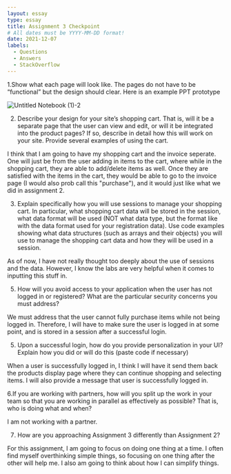 ```yaml
---
layout: essay
type: essay
title: Assignment 3 Checkpoint
# All dates must be YYYY-MM-DD format!
date: 2021-12-07
labels:
  - Questions
  - Answers
  - StackOverflow
---
```

1.Show what each page will look like. The pages do not have to be “functional” but the design should clear. Here is an example PPT prototype

![Untitled Notebook (1)-2](https://user-images.githubusercontent.com/89562552/145161039-a6b51474-33f6-4035-9095-7f1c891b65f0.jpg)


2. Describe your design for your site’s shopping cart. That is, will it be a separate page that the user can view and edit, or will it be integrated into the product pages? If so, describe in detail how this will work on your site. Provide several examples of using the cart.

I think that I am going to have my shopping cart and the invoice seperate. One will just be from the user adding in items to the cart, where while in the shopping cart, they are able to add/delete items as well. Once they are satisfied with the items in the cart, they would be able to go to the invoice page (I would also prob call this "purchase"), and it would just like what we did in assignment 2. 

3. Explain specifically how you will use sessions to manage your shopping cart. In particular, what shopping cart data will be stored in the session, what data format will be used (NOT what data type, but the format like with the data format used for your registration data). Use code examples showing what data structures (such as arrays and their objects) you will use to manage the shopping cart data and how they will be used in a session.

As of now, I have not really thought too deeply about the use of sessions and the data. However, I know the labs are very helpful when it comes to inputting this stuff in. 

5. How will you avoid access to your application when the user has not logged in or registered? What are the particular security concerns you must address?

We must address that the user cannot fully purchase items while not being logged in. Therefore, I will have to make sure the user is logged in at some point, and is stored in a session after a successful login. 

5. Upon a successful login, how do you provide personalization in your UI? Explain how you did or will do this (paste code if necessary)

When a user is successfully logged in, I think I will have it send them back the products display page where they can continue shopping and selecting items. I will also provide a message that user is successfully logged in. 

6.If you are working with partners, how will you split up the work in your team so that you are working in parallel as effectively as possible? That is, who is doing what and when?

I am not working with a partner. 

7. How are you approaching Assignment 3 differently than Assignment 2?

For this assignment, I am going to focus on doing one thing at a time. I often find myself overthinking simple things, so focusing on one thing after the other will help me. I also am going to think about how I can simplify things. 


